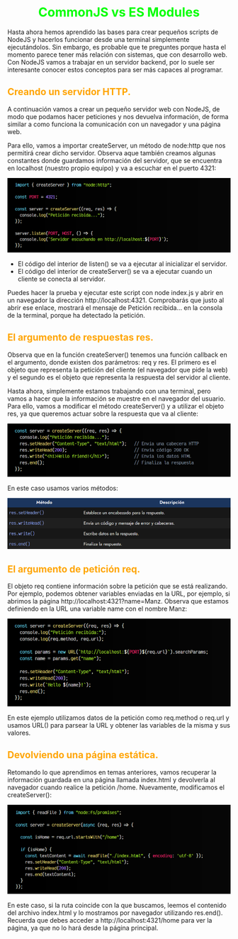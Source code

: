 # <span style="color:lime"><center>CommonJS vs ES Modules</center></span>

Hasta ahora hemos aprendido las bases para crear pequeños scripts de NodeJS y hacerlos funcionar desde una terminal simplemente ejecutándolos. Sin embargo, es probable que te preguntes porque hasta el momento parece tener más relación con sistemas, que con desarrollo web. Con NodeJS vamos a trabajar en un servidor backend, por lo suele ser interesante conocer estos conceptos para ser más capaces al programar.

## <span style="color:orange">Creando un servidor HTTP.</span>
A continuación vamos a crear un pequeño servidor web con NodeJS, de modo que podamos hacer peticiones y nos devuelva información, de forma similar a como funciona la comunicación con un navegador y una página web.

Para ello, vamos a importar createServer, un método de node:http que nos permitirá crear dicho servidor. Observa aque también creamos algunas constantes donde guardamos información del servidor, que se encuentra en localhost (nuestro propio equipo) y va a escuchar en el puerto 4321:

![alt text](./imagenes-crear-un-servidor-http/image.png)

   - El código del interior de listen() se va a ejecutar al inicializar el servidor.
   - El código del interior de createServer() se va a ejecutar cuando un cliente se conecta al servidor.

Puedes hacer la prueba y ejecutar este script con node index.js y abrir en un navegador la dirección http://localhost:4321. Comprobarás que justo al abrir ese enlace, mostrará el mensaje de Petición recibida... en la consola de la terminal, porque ha detectado la petición.

## <span style="color:orange">El argumento de respuestas res.</span>
Observa que en la función createServer() tenemos una función callback en el argumento, donde existen dos parámetros: req y res. El primero es el objeto que representa la petición del cliente (el navegador que pide la web) y el segundo es el objeto que representa la respuesta del servidor al cliente.

Hasta ahora, simplemente estamos trabajando con una terminal, pero vamos a hacer que la información se muestre en el navegador del usuario. Para ello, vamos a modificar el método createServer() y a utilizar el objeto res, ya que queremos actuar sobre la respuesta que va al cliente:

![alt text](./imagenes-crear-un-servidor-http/image-1.png)

En este caso usamos varios métodos:

![alt text](./imagenes-crear-un-servidor-http/image-2.png)

## <span style="color:orange">El argumento de petición req.</span>
El objeto req contiene información sobre la petición que se está realizando. Por ejemplo, podemos obtener variables enviadas en la URL, por ejemplo, si abrimos la página http://localhost:4321?name=Manz. Observa que estamos definiendo en la URL una variable name con el nombre Manz:

![alt text](./imagenes-crear-un-servidor-http/image-3.png)

En este ejemplo utilizamos datos de la petición como req.method o req.url y usamos URL() para parsear la URL y obtener las variables de la misma y sus valores.

## <span style="color:orange">Devolviendo una página estática.</span>
Retomando lo que aprendimos en temas anteriores, vamos recuperar la información guardada en una página llamada index.html y devolverla al navegador cuando realice la petición /home. Nuevamente, modificamos el createServer():

![alt text](./imagenes-crear-un-servidor-http/image-4.png)

En este caso, si la ruta coincide con la que buscamos, leemos el contenido del archivo index.html y lo mostramos por navegador utilizando res.end(). Recuerda que debes acceder a http://localhost:4321/home para ver la página, ya que no lo hará desde la página principal.